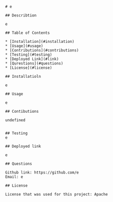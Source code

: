 
    # e

    ## Describtion

    e

    ## Table of Contents

    * [Installation](#installation) 
    * [Usage](#usage)
    * [Contributions](#contributions)
    * [Testing](#testing)
    * [Deployed Link](#link)
    * [Qurestions](#questions)
    * [License](#license)

    ## Installatioln

    e

    ## Usage

    e

    ## Contibutions

    undefined


    ## Testing
    e

    ## Deployed link

    e

    ## Questions

    Github link: https://github.com/e
    Email: e

    ## License

    License that was used for this project: Apache

    